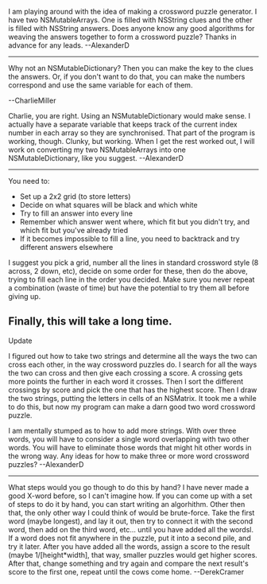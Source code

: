 I am playing around with the idea of making a crossword puzzle generator.  I have two NSMutableArrays.  One is filled with NSString clues and the other is filled with NSString answers.  Does anyone know any good algorithms for weaving the answers together to form a crossword puzzle?  Thanks in advance for any leads.  --AlexanderD

----

Why not an NSMutableDictionary?  Then you can make the key to the clues the answers.  Or, if you don't want to do that, you can make the numbers correspond and use the same variable for each of them.

--CharlieMiller

Charlie, you are right.  Using an NSMutableDictionary would make sense.  I actually have a separate variable that keeps track of the current index number in each array so they are synchronised.  That part of the program is working, though.  Clunky, but working.  When I get the rest worked out, I will work on converting my two NSMutableArrays into one NSMutableDictionary, like you suggest. --AlexanderD

----

You need to: 
* Set up a 2x2 grid (to store letters)
* Decide on what squares will be black and which white
* Try to fill an answer into every line
* Remember which answer went where, which fit but you didn't try, and which fit but you've already tried
* If it becomes impossible to fill a line, you need to backtrack and try different answers elsewhere


I suggest you pick a grid, number all the lines in standard crossword style (8 across, 2 down, etc), decide on some order for these, then do the above, trying to fill each line in the order you decided. Make sure you never repeat a combination (waste of time) but have the potential to try them all before giving up.

Finally, this will take a long time.
----
Update

I figured out how to take two strings and determine all the ways the two can cross each other, in the way crossword puzzles do.  I search for all the ways the two can cross and then give each crossing a score.   A crossing gets more points the further in each word it crosses.  Then I sort the different crossings by score and pick the one that has the highest score.  Then I draw the two strings, putting the letters in cells of an NSMatrix.  It took me a while to do this, but now my program can make a darn good two word crossword puzzle.

I am mentally stumped as to how to add more strings.  With over three words, you will have to consider a single word overlapping with two other words.  You will have to eliminate those words that might hit other words in the wrong way.  Any ideas for how to make three or more word crossword puzzles? --AlexanderD

----

What steps would you go though to do this by hand?  I have never made a good X-word before, so I can't imagine how.  If you can come up with a set of steps to do it by hand, you can start writing an algorhithm.  Other then that, the only other way I could think of would be brute-force.  Take the first word (maybe longest), and lay it out, then try to connect it with the second word, then add on the third word, etc... until you have added all the wordsl.  If a word does not fit anywhere in the puzzle, put it into a second pile, and try it later.  After you have added all the words, assign a score to the result (maybe 1/[height*width], that way, smaller puzzles would get higher scores.  After that, change something and try again and compare the next result's score to the first one, repeat until the cows come home. --DerekCramer
